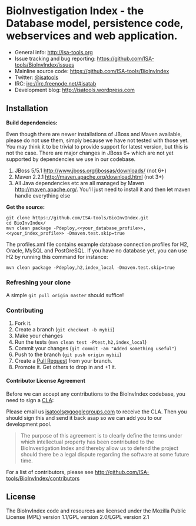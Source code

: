 # BioInvestigation Index - the Database model, persistence code, webservices and web application.


- General info: <http://isa-tools.org>
- Issue tracking and bug reporting: <https://github.com/ISA-tools/BioInvIndex/issues>
- Mainline source code: <https://github.com/ISA-tools/BioInvIndex>
- Twitter: [@isatools](http://twitter.com/isatools)
- IRC: [irc://irc.freenode.net/#isatab](irc://irc.freenode.net/#isatab)
- Development blog: <http://isatools.wordpress.com>

## Installation

**Build dependencies:**

Even though there are newer installations of JBoss and Maven available, please do not use them, simply because we have not tested with those yet. 
You may think it to be trivial to provide support for latest version, but this is not the case. There are major changes in JBoss 6+ which are not 
yet supported by dependencies we use in our codebase. 

1. JBoss 5/5.1 <http://www.jboss.org/jbossas/downloads/> (not 6+)
2. Maven 2.2.1 <http://maven.apache.org/download.html> (not 3+)
3. All Java dependencies etc are all managed by Maven <http://maven.apache.org/>. You'll just need to install it and then let maven handle everything else 

**Get the source:**

    git clone https://github.com/ISA-tools/BioInvIndex.git
    cd BioInvIndex/
    mvn clean package -Pdeploy,<<your_database_profile>>,<<your_index_profile>> -Dmaven.test.skip=true

The profiles.xml file contains example database connection profiles for H2, Oracle, MySQL and PostGreSQL. If you have no database yet, you can use H2 by running this command for instance:

    mvn clean package -Pdeploy,h2,index_local -Dmaven.test.skip=true


### Refreshing your clone

A simple `git pull origin master` should suffice!

### Contributing

1. Fork it.
2. Create a branch (`git checkout -b mybii`)
3. Make your changes
4. Run the tests (`mvn clean test -Ptest,h2,index_local`)
5. Commit your changes (`git commit -am "Added something useful"`)
6. Push to the branch (`git push origin mybii`)
7. Create a [Pull Request](http://help.github.com/pull-requests/) from your branch.
8. Promote it. Get others to drop in and +1 it.

#### Contributor License Agreement

Before we can accept any contributions to the BioInvIndex codebase, you need to sign a [CLA](http://en.wikipedia.org/wiki/Contributor_License_Agreement):

Please email us <isatools@googlegroups.com> to receive the CLA. Then you should sign this and send it back asap so we can add you to our development pool.

> The purpose of this agreement is to clearly define the terms under which intellectual property has been contributed to the BioInvestigation Index and thereby allow us to defend the project should there be a legal dispute regarding the software at some future time.

For a list of contributors, please see <http://github.com/ISA-tools/BioInvIndex/contributors>

## License

The BioInvIndex code and resources are licensed under the Mozilla Public License (MPL) version
 1.1/GPL version 2.0/LGPL version 2.1